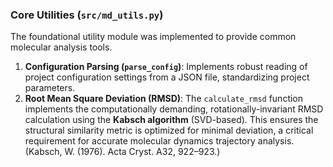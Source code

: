
### Core Utilities (`src/md_utils.py`)
The foundational utility module was implemented to provide common molecular analysis tools.

1.  **Configuration Parsing (`parse_config`)**: Implements robust reading of project configuration settings from a JSON file, standardizing project parameters.
2.  **Root Mean Square Deviation (RMSD)**: The `calculate_rmsd` function implements the computationally demanding, rotationally-invariant RMSD calculation using the **Kabsch algorithm** (SVD-based). This ensures the structural similarity metric is optimized for minimal deviation, a critical requirement for accurate molecular dynamics trajectory analysis. (Kabsch, W. (1976). Acta Cryst. A32, 922–923.)
